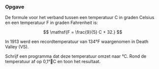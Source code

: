 ### Opgave

De formule voor het verband tussen een temperatuur C in graden Celsius en een temperatuur F in graden Fahrenheit is:

$$
\mathsf{F = \frac{9}{5} C + 32.}
$$

In 1913 werd een recordtemperatuur van 134°F waargenomen in Death Valley (VS).

Schrijf een programma dat deze temperatuur omzet naar °C. Rond de temperatuur af op 0,1°C en toon het resultaat.
